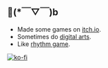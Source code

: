 ## 👋(*￣▽￣)b

- Made some games on [itch.io](https://nnda.itch.io).
- Sometimes do [digital arts](https://www.artstation.com/nnda).
- Like [rhythm game](https://osu.ppy.sh/users/10614731).

[![ko-fi](https://ko-fi.com/img/githubbutton_sm.svg)](https://ko-fi.com/L3L536B9Z)

